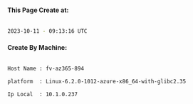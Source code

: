 
   
#### This Page Create at:

```bash

2023-10-11 - 09:13:16 UTC

```

#### Create By Machine:

```bash

Host Name : fv-az365-894

platform  : Linux-6.2.0-1012-azure-x86_64-with-glibc2.35

Ip Local  : 10.1.0.237

```

